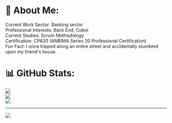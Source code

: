 # 💫 About Me:
Current Work Sector: Banking sector<br>Professional Interests: Back End, Cobol<br>Current Studies: Scrum Methodology<br>Certification: CPA20 (ANBIMA Series 20 Professional Certification)<br>Fun Fact: I once tripped along an entire street and accidentally stumbled upon my friend's house.

# 📊 GitHub Stats:
![](https://github-readme-stats.vercel.app/api?username=Dedecow&theme=dark&hide_border=false&include_all_commits=true&count_private=true)<br/>
![](https://github-readme-streak-stats.herokuapp.com/?user=Dedecow&theme=dark&hide_border=false)<br/>
![](https://github-readme-stats.vercel.app/api/top-langs/?username=Dedecow&theme=dark&hide_border=false&include_all_commits=true&count_private=true&layout=compact)

---
[![](https://visitcount.itsvg.in/api?id=Dedecow&icon=0&color=0)](https://visitcount.itsvg.in)

<!-- Proudly created with GPRM ( https://gprm.itsvg.in ) -->
